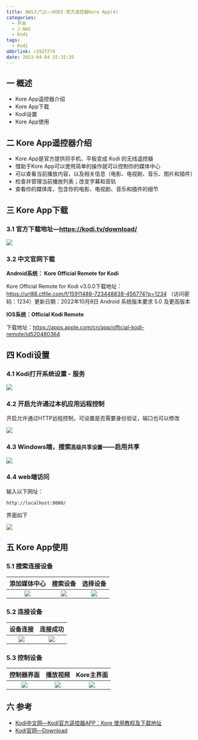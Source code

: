 ```yaml
---
title: NAS入门之——KODI-官方遥控器Kore App(4)
categories:
  - 开发
  - J-NAS
  - Kodi
tags:
  - Kodi
abbrlink: c192f274
date: 2023-04-04 15:32:35
---
```

## 一 概述

* Kore App遥控器介绍
* Kore App下载
* Kodi设置
* Kore App使用

<!--more-->

## 二 Kore App遥控器介绍

* Kore App是官方提供将手机、平板变成 Kodi 的无线遥控器
* 借助于Kore App可以使用简单的操作就可以控制你的媒体中心
* 可以查看当前播放内容，以及相关信息（电影、电视剧、音乐、图片和插件）
* 检查并管理当前播放列表；改变字幕和音轨
* 查看你的媒体库，包含你的电影、电视剧、音乐和插件的细节

## 三 Kore App下载

### 3.1 官方下载地址—https://kodi.tv/download/

![][1]

### 3.2 中文官网下载

**Android系统： Kore Official Remote for Kodi**

Kore Official Remote for Kodi v3.0.0下载地址：https://url88.ctfile.com/f/15911488-723448838-456774?p=1234 （访问密码：1234）更新日期：2022年10月8日 Android 系统版本要求 5.0 及更高版本

**IOS系统：Official Kodi Remote**

下载地址：https://apps.apple.com/cn/app/official-kodi-remote/id520480364 

## 四 Kodi设置

### 4.1 Kodi打开系统设置 - 服务

![][2]

### 4.2 开启允许通过本机应用远程控制

开启允许通过HTTP远程控制，可设置是否需要身份验证，端口也可以修改

![][3]

### 4.3 Windows端，搜索`高级共享设置`——启用共享

![][4]

### 4.4 web端访问

输入以下网址：

```
http://localhost:8080/
```

界面如下

![][5]

## 五 Kore App使用

### 5.1 搜索连接设备

| 添加媒体中心 | 搜索设备 | 选择设备 |
| :----------: | :------: | :------: |
|   ![][6]    |  ![][7]   |  ![][8]  |

### 5.2 连接设备

| 设备连接 | 连接成功 |
| :------: | :------: |
|  ![][9]  |  ![][10]  |

### 5.3 控制设备

| 控制器界面 | 播放视频 | Kore主界面 |
| :--------: | :------: | :--------: |
|  ![][11]   | ![][12]  |  ![][13]   |


## 六 参考

* [Kodi中文网—Kodi官方遥控器APP：Kore 使用教程及下载地址](http://www.kodiplayer.cn/course/2859.html)
* [Kodi官网—Download](https://kodi.tv/download/)



[1]:https://cdn.jsdelivr.net/gh/PGzxc/CDN/blog-nas/nas-kodi-4-kore-download-platform.png
[2]:https://cdn.jsdelivr.net/gh/PGzxc/CDN/blog-nas/nas-kodi-4-kore-kodi-service.png
[3]:https://cdn.jsdelivr.net/gh/PGzxc/CDN/blog-nas/nas-kodi-4-kore-kodi-open-http.png
[4]:https://cdn.jsdelivr.net/gh/PGzxc/CDN/blog-nas/nas-kodi-4-kore-windows-share.png
[5]:https://cdn.jsdelivr.net/gh/PGzxc/CDN/blog-nas/nas-kodi-4-kore-kodi-web-view.png
[6]:https://cdn.jsdelivr.net/gh/PGzxc/CDN/blog-nas/nas-kodi-4-kore-open.png
[7]:https://cdn.jsdelivr.net/gh/PGzxc/CDN/blog-nas/nas-kodi-4-kore-search.png
[8]:https://cdn.jsdelivr.net/gh/PGzxc/CDN/blog-nas/nas-kodi-4-kore-search-result.png
[9]:https://cdn.jsdelivr.net/gh/PGzxc/CDN/blog-nas/nas-kodi-4-kore-connect.png
[10]:https://cdn.jsdelivr.net/gh/PGzxc/CDN/blog-nas/nas-kodi-4-kore-connect-finish.png
[11]:https://cdn.jsdelivr.net/gh/PGzxc/CDN/blog-nas/nas-kodi-4-kore-control.png
[12]:https://cdn.jsdelivr.net/gh/PGzxc/CDN/blog-nas/nas-kodi-4-kore-control-play.png
[13]:https://cdn.jsdelivr.net/gh/PGzxc/CDN/blog-nas/nas-kodi-4-kore-home-view.png